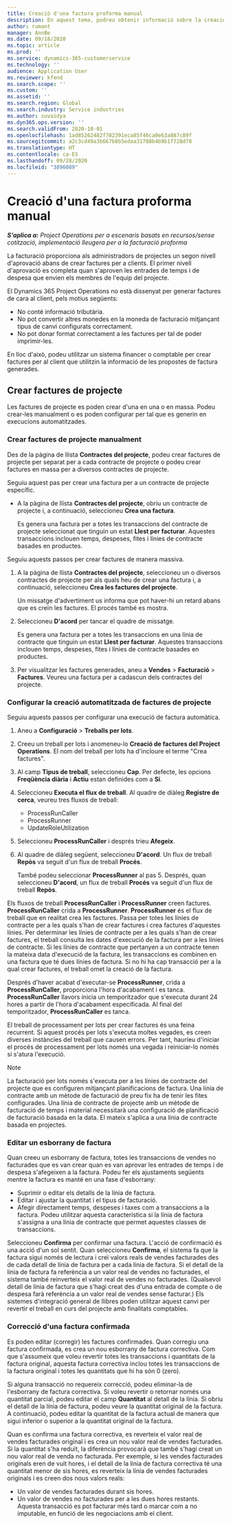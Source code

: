 ```yaml
---
title: Creació d'una factura proforma manual
description: En aquest tema, podreu obtenir informació sobre la creació d'una factura proforma.
author: rumant
manager: AnnBe
ms.date: 09/18/2020
ms.topic: article
ms.prod: ''
ms.service: dynamics-365-customerservice
ms.technology: ''
audience: Application User
ms.reviewer: kfend
ms.search.scope: ''
ms.custom: ''
ms.assetid: ''
ms.search.region: Global
ms.search.industry: Service industries
ms.author: suvaidya
ms.dyn365.ops.version: ''
ms.search.validFrom: 2020-10-01
ms.openlocfilehash: 1ad85262482f782391eca85f46ca0e63a887c89f
ms.sourcegitcommit: a2c3cd49a3b667b8b5edaa31788b4b9b1f728d78
ms.translationtype: HT
ms.contentlocale: ca-ES
ms.lasthandoff: 09/28/2020
ms.locfileid: "3896089"
---
```

# <a name="create-a-manual-proforma-invoice"></a>Creació d'una factura proforma manual

_**S'aplica a:** Project Operations per a escenaris basats en recursos/sense cotització, implementació lleugera per a la facturació proforma_

La facturació proporciona als administradors de projectes un segon nivell d'aprovació abans de crear factures per a clients. El primer nivell d'aprovació es completa quan s'aproven les entrades de temps i de despesa que envien els membres de l'equip del projecte.

El Dynamics 365 Project Operations no està dissenyat per generar factures de cara al client, pels motius següents:

- No conté informació tributària.
- No pot convertir altres monedes en la moneda de facturació mitjançant tipus de canvi configurats correctament.
- No pot donar format correctament a les factures per tal de poder imprimir-les.

En lloc d'això, podeu utilitzar un sistema financer o comptable per crear factures per al client que utilitzin la informació de les propostes de factura generades.

## <a name="creating-project-invoices"></a>Crear factures de projecte

Les factures de projecte es poden crear d'una en una o en massa. Podeu crear-les manualment o es poden configurar per tal que es generin en execucions automatitzades.

### <a name="manually-create-project-invoices"></a>Crear factures de projecte manualment 

Des de la pàgina de llista **Contractes del projecte**, podeu crear factures de projecte per separat per a cada contracte de projecte o podeu crear factures en massa per a diversos contractes de projecte.

Seguiu aquest pas per crear una factura per a un contracte de projecte específic.

- A la pàgina de llista **Contractes del projecte**, obriu un contracte de projecte i, a continuació, seleccioneu **Crea una factura**.

    Es genera una factura per a totes les transaccions del contracte de projecte seleccionat que tinguin un estat **Llest per facturar**. Aquestes transaccions inclouen temps, despeses, fites i línies de contracte basades en productes.

Seguiu aquests passos per crear factures de manera massiva.

1. A la pàgina de llista **Contractes del projecte**, seleccioneu un o diversos contractes de projecte per als quals heu de crear una factura i, a continuació, seleccioneu **Crea les factures del projecte**.

    Un missatge d'advertiment us informa que pot haver-hi un retard abans que es creïn les factures. El procés també es mostra.

2. Seleccioneu **D'acord** per tancar el quadre de missatge.

    Es genera una factura per a totes les transaccions en una línia de contracte que tinguin un estat **Llest per facturar**. Aquestes transaccions inclouen temps, despeses, fites i línies de contracte basades en productes.

3. Per visualitzar les factures generades, aneu a **Vendes** \> **Facturació** \> **Factures**. Veureu una factura per a cadascun dels contractes del projecte.

### <a name="set-up-automated-creation-of-project-invoices"></a>Configurar la creació automatitzada de factures de projecte 

Seguiu aquests passos per configurar una execució de factura automàtica.

1. Aneu a **Configuració** \> **Treballs per lots**.
2. Creeu un treball per lots i anomeneu-lo **Creació de factures del Project Operations**. El nom del treball per lots ha d'incloure el terme "Crea factures".
3. Al camp **Tipus de treball**, seleccioneu **Cap**. Per defecte, les opcions **Freqüència diària** i **Actiu** estan definides com a **Sí**.
4. Seleccioneu **Executa el flux de treball**. Al quadre de diàleg **Registre de cerca**, veureu tres fluxos de treball:

    - ProcessRunCaller
    - ProcessRunner
    - UpdateRoleUtilization

5. Seleccioneu **ProcessRunCaller** i després trieu **Afegeix**.
6. Al quadre de diàleg següent, seleccioneu **D'acord**. Un flux de treball **Repòs** va seguit d'un flux de treball **Procés**.

    També podeu seleccionar **ProcessRunner** al pas 5. Després, quan seleccioneu **D'acord**, un flux de treball **Procés** va seguit d'un flux de treball **Repòs**.

Els fluxos de treball **ProcessRunCaller** i **ProcessRunner** creen factures. **ProcessRunCaller** crida a **ProcessRunner**. **ProcessRunner** és el flux de treball que en realitat crea les factures. Passa per totes les línies de contracte per a les quals s'han de crear factures i crea factures d'aquestes línies. Per determinar les línies de contracte per a les quals s'han de crear factures, el treball consulta les dates d'execució de la factura per a les línies de contracte. Si les línies de contracte que pertanyen a un contracte tenen la mateixa data d'execució de la factura, les transaccions es combinen en una factura que té dues línies de factura. Si no hi ha cap transacció per a la qual crear factures, el treball omet la creació de la factura.

Després d'haver acabat d'executar-se **ProcessRunner**, crida a **ProcessRunCaller**, proporciona l'hora d'acabament i es tanca. **ProcessRunCaller** llavors inicia un temporitzador que s'executa durant 24 hores a partir de l'hora d'acabament especificada. Al final del temporitzador, **ProcessRunCaller** es tanca.

El treball de processament per lots per crear factures és una feina recurrent. Si aquest procés per lots s'executa moltes vegades, es creen diverses instàncies del treball que causen errors. Per tant, hauríeu d'iniciar el procés de processament per lots només una vegada i reiniciar-lo només si s'atura l'execució.

> [!NOTE]
> La facturació per lots només s'executa per a les línies de contracte del projecte que es configuren mitjançant planificacions de factura. Una línia de contracte amb un mètode de facturació de preu fix ha de tenir les fites configurades. Una línia de contracte de projecte amb un mètode de facturació de temps i material necessitarà una configuració de planificació de facturació basada en la data. El mateix s'aplica a una línia de contracte basada en projectes.      
 
### <a name="edit-a-draft-invoice"></a>Editar un esborrany de factura

Quan creeu un esborrany de factura, totes les transaccions de vendes no facturades que es van crear quan es van aprovar les entrades de temps i de despesa s'afegeixen a la factura. Podeu fer els ajustaments següents mentre la factura es manté en una fase d'esborrany:

- Suprimir o editar els detalls de la línia de factura.
- Editar i ajustar la quantitat i el tipus de facturació.
- Afegir directament temps, despeses i taxes com a transaccions a la factura. Podeu utilitzar aquesta característica si la línia de factura s'assigna a una línia de contracte que permet aquestes classes de transaccions.

Seleccioneu **Confirma** per confirmar una factura. L'acció de confirmació és una acció d'un sol sentit. Quan seleccioneu **Confirma**, el sistema fa que la factura sigui només de lectura i creï valors reals de vendes facturades des de cada detall de línia de factura per a cada línia de factura. Si el detall de la línia de factura fa referència a un valor real de vendes no facturades, el sistema també reinverteix el valor real de vendes no facturades. (Qualsevol detall de línia de factura que s'hagi creat des d'una entrada de compte o de despesa farà referència a un valor real de vendes sense facturar.) Els sistemes d'integració general de llibres poden utilitzar aquest canvi per revertir el treball en curs del projecte amb finalitats comptables.

### <a name="correct-a-confirmed-invoice"></a>Correcció d'una factura confirmada

Es poden editar (corregir) les factures confirmades. Quan corregiu una factura confirmada, es crea un nou esborrany de factura correctiva. Com que s'assumeix que voleu revertir totes les transaccions i quantitats de la factura original, aquesta factura correctiva inclou totes les transaccions de la factura original i totes les quantitats que hi ha són 0 (zero).

Si alguna transacció no requereix correcció, podeu eliminar-la de l'esborrany de factura correctiva. Si voleu revertir o retornar només una quantitat parcial, podeu editar el camp **Quantitat** al detall de la línia. Si obriu el detall de la línia de factura, podeu veure la quantitat original de la factura. A continuació, podeu editar la quantitat de la factura actual de manera que sigui inferior o superior a la quantitat original de la factura.

Quan es confirma una factura correctiva, es reverteix el valor real de vendes facturades original i es crea un nou valor real de vendes facturades. Si la quantitat s'ha reduït, la diferència provocarà que també s'hagi creat un nou valor real de venda no facturada. Per exemple, si les vendes facturades originals eren de vuit hores, i el detall de la línia de factura correctiva té una quantitat menor de sis hores, es reverteix la línia de vendes facturades originals i es creen dos nous valors reals:

- Un valor de vendes facturades durant sis hores.
- Un valor de vendes no facturades per a les dues hores restants. Aquesta transacció es pot facturar més tard o marcar com a no imputable, en funció de les negociacions amb el client.
